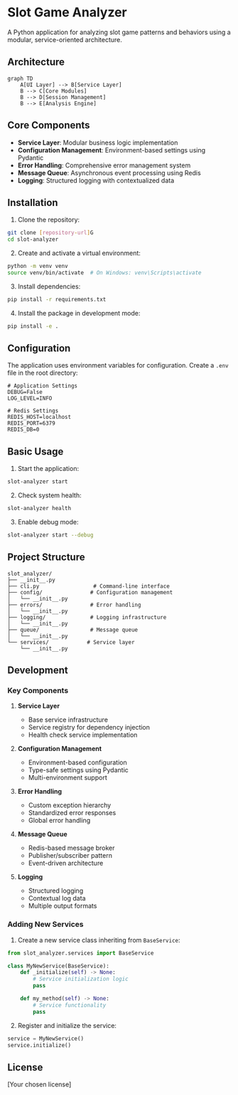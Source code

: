 # Slot Game Analyzer

A Python application for analyzing slot game patterns and behaviors using a modular, service-oriented architecture.

## Architecture

```mermaid
graph TD
    A[UI Layer] --> B[Service Layer]
    B --> C[Core Modules]
    B --> D[Session Management]
    B --> E[Analysis Engine]
```

## Core Components

- **Service Layer**: Modular business logic implementation
- **Configuration Management**: Environment-based settings using Pydantic
- **Error Handling**: Comprehensive error management system
- **Message Queue**: Asynchronous event processing using Redis
- **Logging**: Structured logging with contextualized data

## Installation

1. Clone the repository:
```bash
git clone [repository-url]G
cd slot-analyzer
```

2. Create and activate a virtual environment:
```bash
python -m venv venv
source venv/bin/activate  # On Windows: venv\Scripts\activate
```

3. Install dependencies:
```bash
pip install -r requirements.txt
```

4. Install the package in development mode:
```bash
pip install -e .
```

## Configuration

The application uses environment variables for configuration. Create a `.env` file in the root directory:

```env
# Application Settings
DEBUG=False
LOG_LEVEL=INFO

# Redis Settings
REDIS_HOST=localhost
REDIS_PORT=6379
REDIS_DB=0
```

## Basic Usage

1. Start the application:
```bash
slot-analyzer start
```

2. Check system health:
```bash
slot-analyzer health
```

3. Enable debug mode:
```bash
slot-analyzer start --debug
```

## Project Structure

```
slot_analyzer/
├── __init__.py
├── cli.py                 # Command-line interface
├── config/               # Configuration management
│   └── __init__.py
├── errors/               # Error handling
│   └── __init__.py
├── logging/              # Logging infrastructure
│   └── __init__.py
├── queue/                # Message queue
│   └── __init__.py
└── services/            # Service layer
    └── __init__.py
```

## Development

### Key Components

1. **Service Layer**
   - Base service infrastructure
   - Service registry for dependency injection
   - Health check service implementation

2. **Configuration Management**
   - Environment-based configuration
   - Type-safe settings using Pydantic
   - Multi-environment support

3. **Error Handling**
   - Custom exception hierarchy
   - Standardized error responses
   - Global error handling

4. **Message Queue**
   - Redis-based message broker
   - Publisher/subscriber pattern
   - Event-driven architecture

5. **Logging**
   - Structured logging
   - Contextual log data
   - Multiple output formats

### Adding New Services

1. Create a new service class inheriting from `BaseService`:
```python
from slot_analyzer.services import BaseService

class MyNewService(BaseService):
    def _initialize(self) -> None:
        # Service initialization logic
        pass

    def my_method(self) -> None:
        # Service functionality
        pass
```

2. Register and initialize the service:
```python
service = MyNewService()
service.initialize()
```

## License

[Your chosen license]